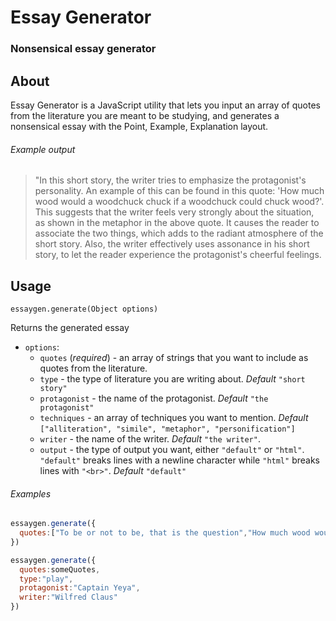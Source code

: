 # Essay Generator

### Nonsensical essay generator

## About

Essay Generator is a JavaScript utility that lets you input an array of quotes from the literature you are meant to be studying, and generates a nonsensical essay with the Point, Example, Explanation layout.

###### Example output

> "In this short story, the writer tries to emphasize the protagonist's personality. An example of this can be found in this quote: 'How much wood would a woodchuck chuck if a woodchuck could chuck wood?'. This suggests that the writer feels very strongly about the situation, as shown in the metaphor in the above quote. It causes the reader to associate the two things, which adds to the radiant atmosphere of the short story. Also, the writer effectively uses assonance in his short story, to let the reader experience the protagonist's cheerful feelings.

## Usage

`essaygen.generate(Object options)`

Returns the generated essay

* `options`:
  * `quotes` (*required*) - an array of strings that you want to include as quotes from the literature.
  * `type` - the type of literature you are writing about. *Default* `"short story"`
  * `protagonist` - the name of the protagonist. *Default* `"the protagonist"`
  * `techniques` - an array of techniques you want to mention. *Default* `["alliteration", "simile", "metaphor", "personification"]`
  * `writer` - the name of the writer. *Default* `"the writer"`.
  * `output` - the type of output you want, either `"default"` or `"html"`. `"default"` breaks lines with a newline character while `"html"` breaks lines with `"<br>"`. *Default* `"default"`

###### Examples

```javascript
essaygen.generate({
  quotes:["To be or not to be, that is the question","How much wood would a woodchuck chuck?"]
})
```

```javascript
essaygen.generate({
  quotes:someQuotes,
  type:"play",
  protagonist:"Captain Yeya",
  writer:"Wilfred Claus"
})
```

